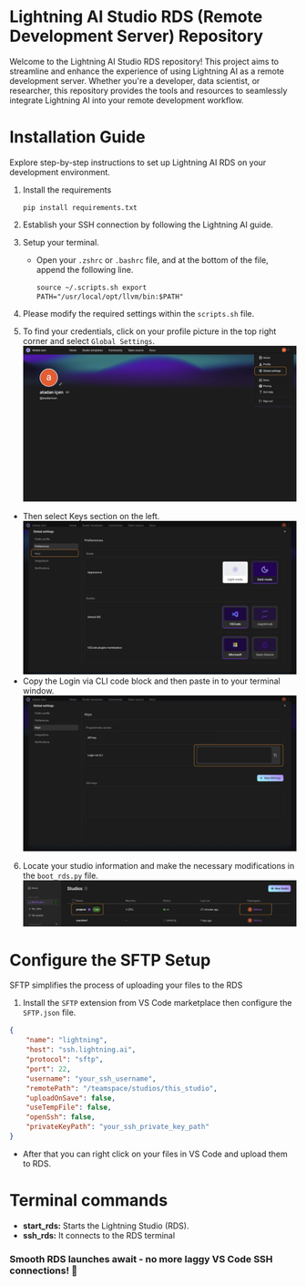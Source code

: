  # Lightning AI Studio RDS (Remote Development Server) Repository

Welcome to the Lightning AI Studio RDS repository! This project aims to streamline and enhance the experience of using Lightning AI as a remote development server. Whether you're a developer, data scientist, or researcher, this repository provides the tools and resources to seamlessly integrate Lightning AI into your remote development workflow.

# Installation Guide

Explore step-by-step instructions to set up Lightning AI RDS on your development environment.

1. Install the requirements
    ```
    pip install requirements.txt
    ```
2. Establish your SSH connection by following the Lightning AI guide.
3. Setup your terminal.
 
    - Open your `.zshrc` or `.bashrc` file, and at the bottom of the file, append the following line.
        ```
        source ~/.scripts.sh export PATH="/usr/local/opt/llvm/bin:$PATH"
        ```
4. Please modify the required settings within the `scripts.sh` file.
5. To find your credentials, click on your profile picture in the top right corner and select `Global Settings`.
![find the studio details](src/ss2.jpeg "How to find the studio name ?")
 - Then select Keys section on the left.
 ![find the studio details](src/ss3.jpeg "How to find the studio name ?")
  - Copy the Login via CLI code block and then paste in to your terminal window.
 ![find the studio details](src/ss4.jpeg "How to find the studio name ?")

6. Locate your studio information and make the necessary modifications in the `boot_rds.py` file.
![find the studio details](src/ss1.jpeg "How to find the studio name ?")

# Configure the SFTP Setup
SFTP simplifies the process of uploading your files to the RDS
1. Install the `SFTP` extension from VS Code marketplace then configure the `SFTP.json` file.
```json
{
    "name": "lightning",
    "host": "ssh.lightning.ai",
    "protocol": "sftp",
    "port": 22,
    "username": "your_ssh_username",
    "remotePath": "/teamspace/studios/this_studio",
    "uploadOnSave": false,
    "useTempFile": false,
    "openSsh": false,
    "privateKeyPath": "your_ssh_private_key_path"
}
```
 - After that you can right click on your files in VS Code and upload them to RDS.
# Terminal commands
- **start_rds:** Starts the Lightning Studio (RDS).
- **ssh_rds:** It connects to the RDS terminal

### Smooth RDS launches await - no more laggy VS Code SSH connections! 🚀